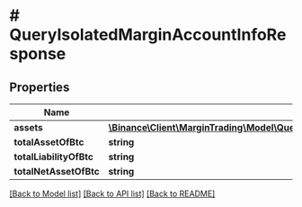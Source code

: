 # # QueryIsolatedMarginAccountInfoResponse

## Properties

Name | Type | Description | Notes
------------ | ------------- | ------------- | -------------
**assets** | [**\Binance\Client\MarginTrading\Model\QueryIsolatedMarginAccountInfoResponseAssetsInner[]**](QueryIsolatedMarginAccountInfoResponseAssetsInner.md) |  | [optional]
**totalAssetOfBtc** | **string** |  | [optional]
**totalLiabilityOfBtc** | **string** |  | [optional]
**totalNetAssetOfBtc** | **string** |  | [optional]

[[Back to Model list]](../../README.md#models) [[Back to API list]](../../README.md#endpoints) [[Back to README]](../../README.md)
